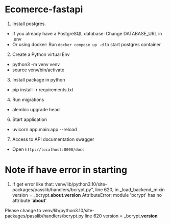 # Ecomerce-fastapi
1. Install postgres.
 - If you already have a PostgreSQL database: Change DATABASE_URL in .env
 - Or using docker: Run `docker compose up -d` to start postgres container

2. Create a Python virtual Env
- python3 -m venv venv
- source venv/bin/activate

3. Install package in python
- pip install -r requirements.txt

4. Run migrations
- alembic upgrade head

6. Start application
-  uvicorn app.main:app --reload

7. Access to API documentation swagger
- Open `http://localhost:8000/docs`


# Note if have error in starting 
1. If get error like that:
venv/lib/python3.10/site-packages/passlib/handlers/bcrypt.py", line 620, in _load_backend_mixin
    version = _bcrypt.__about__.__version__
AttributeError: module 'bcrypt' has no attribute '__about__'

Please change to 
venv/lib/python3.10/site-packages/passlib/handlers/bcrypt.py line 620
    version = _bcrypt.__version__